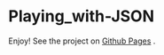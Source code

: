 # Playing_with-JSON

Enjoy!
See the project on [Github Pages](https://Hacking-NASSA-with-HTML.github.io/Playing_with_JSON) .
